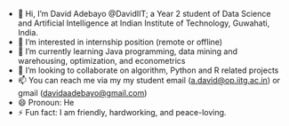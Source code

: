 - 👋 Hi, I’m David Adebayo @DavidIIT; a Year 2 student of Data Science and Artificial Intelligence at Indian Institute of Technology, Guwahati, India. 
- 👀 I’m interested in internship position (remote or offline)
- 🌱 I’m currently learning Java programming, data mining and warehousing, optimization, and econometrics  
- 💞️ I’m looking to collaborate on algorithm, Python and R related projects
- 📫 You can reach me via my my student email (a.david@op.iitg.ac.in) or gmail (davidaadebayo@gmail.com)
- 😄 Pronoun: He
- ⚡ Fun fact: I am friendly, hardworking, and peace-loving.

<!---
DavidIIT/DavidIIT is a ✨ special ✨ repository because its `README.md` (this file) appears on your GitHub profile.
You can click the Preview link to take a look at your changes.
--->
